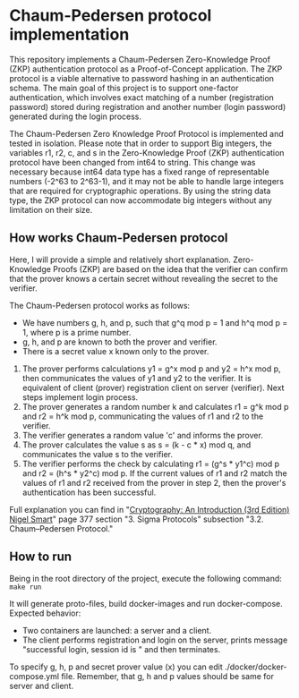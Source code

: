 # Chaum-Pedersen protocol implementation


This repository implements a Chaum-Pedersen Zero-Knowledge Proof (ZKP) authentication protocol as a Proof-of-Concept application. The ZKP protocol is a viable alternative to password hashing in an authentication schema. The main goal of this project is to support one-factor authentication, which involves exact matching of a number (registration password) stored during registration and another number (login password) generated during the login process.

The Chaum-Pedersen Zero Knowledge Proof Protocol is implemented and tested in isolation. Please note that in order to support Big integers, the variables r1, r2, c, and s in the Zero-Knowledge Proof (ZKP) authentication protocol have been changed from int64 to string. This change was necessary because int64 data type has a fixed range of representable numbers (-2^63 to 2^63-1), and it may not be able to handle large integers that are required for cryptographic operations. By using the string data type, the ZKP protocol can now accommodate big integers without any limitation on their size.

## How works Chaum-Pedersen protocol
Here, I will provide a simple and relatively short explanation. Zero-Knowledge Proofs (ZKP) are based on the idea that the verifier can confirm that the prover knows a certain secret without revealing the secret to the verifier.

The Chaum-Pedersen protocol works as follows:

- We have numbers g, h, and p, such that g^q mod p = 1 and h^q mod p = 1, where p is a prime number.
- g, h, and p are known to both the prover and verifier.
- There is a secret value x known only to the prover.

1. The prover performs calculations y1 = g^x mod p and y2 = h^x mod p, then communicates the values of y1 and y2 to the verifier. It is equivalent of client (prover) registration client on server (verifier). Next steps implement login process.
2. The prover generates a random number k and calculates r1 = g^k mod p and r2 = h^k mod p, communicating the values of r1 and r2 to the verifier.
3. The verifier generates a random value 'c' and informs the prover.
4. The prover calculates the value s as s = (k - c * x) mod q, and communicates the value s to the verifier.
5. The verifier performs the check by calculating r1 = (g^s * y1^c) mod p and r2 = (h^s * y2^c) mod p. If the current values of r1 and r2 match the values of r1 and r2 received from the prover in step 2, then the prover's authentication has been successful.

Full explanation you can find in "[Cryptography: An Introduction (3rd Edition) Nigel Smart](https://www.cs.umd.edu/~waa/414-F11/IntroToCrypto.pdf)" page 377 section "3. Sigma Protocols"
subsection "3.2. Chaum–Pedersen Protocol."

## How to run
Being in the root directory of the project, execute the following command:
```make run```

It will generate proto-files, build docker-images and run docker-compose.
Expected behavior:
- Two containers are launched: a server and a client.
- The client performs registration and login on the server, prints message "successful login, session id is <auth id>" and then terminates.

To specify g, h, p and secret prover value (x) you can edit ./docker/docker-compose.yml file. 
Remember, that g, h and p values should be same for server and client.